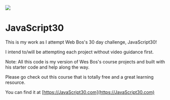 ﻿![](https://javascript30.com/images/JS3-social-share.png)

# JavaScript30

This is my work as I attempt Web Bos's 30 day challenge, JavaScript30!

I intend to/will be attempting each project without video guidance first.

Note: All this code is my version of Wes Bos's course projects and built with his starter code
and help along the way. 

Please go check out this course that is totally free and a great learning resource. 

You can find it at [https://JavaScript30.com](https://JavaScript30.com)

